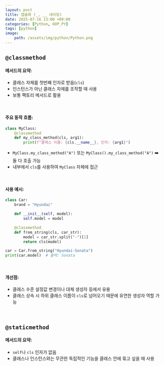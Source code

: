 ```yaml
---
layout: post
title: 캡슐화 (_, __ 네이밍)
date: 2025-07-16 13:00 +09:00
categories: [Python, OOP_PY]
tags: [python]
image:
    path: /assets/img/python/Python.png
---
```


## `@classmethod`

#### 메서드의 요약:

- 클래스 자체를 첫번째 인자로 받음(`cls`)
- 인스턴스가 아닌 클래스 자체를 조작할 때 사용
- 보통 팩토리 메서드로 활용

<br>

#### 주요 동작 흐름:

```python
class MyClass:
    @classmethod
    def my_class_method(cls, arg1):
        print(f"클래스 이름: {cls.__name__}, 인자: {arg1}")
```

- `MyClass.my_class_method("A")` 또는 `MyClass().my_class_method("A")` ➡️ 둘 다 호출 가능
- 내부에서 `cls`를 사용하여 `MyClass` 자체에 접근

<br>

#### 사용 예시:

```python
class Car:
    brand = "Hyundai"

    def __init__(self, model):
        self.model = model

    @classmethod
    def from_string(cls, car_str):
        model = car_str.split("-")[1]
        return cls(model)

car = Car.from_string("Hyundai-Sonata")
print(car.model)  # 출력: Sonata
```

<br>

#### 개선점:

- 클래스 수준 설정값 변경이나 대체 생성자 등에서 유용
- 클래스 상속 시 하위 클래스 이름이 `cls`로 넘어오기 때문에 유연한 생성자 역할 가능

<br>

## `@staticmethod`

#### 메서드의 요약:

- `self`나 `cls` 인자가 없음
- 클래스나 인스턴스와는 무관한 독립적인 기능을 클래스 안에 묶고 싶을 때 사용
 
<br>

